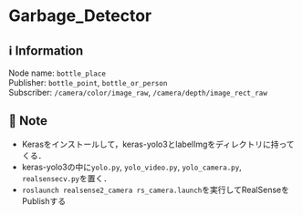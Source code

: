 # Garbage_Detector
## :information_source: Information
Node name: ```bottle_place```   
Publisher: ```bottle_point```, ```bottle_or_person```   
Subscriber: ```/camera/color/image_raw```, ```/camera/depth/image_rect_raw```   

## :notebook: Note
- Kerasをインストールして，keras-yolo3とlabelImgをディレクトリに持ってくる．   
- keras-yolo3の中に```yolo.py```, ```yolo_video.py```, ```yolo_camera.py```, ```realsensecv.py```を置く．   
- ```roslaunch realsense2_camera rs_camera.launch```を実行してRealSenseをPublishする
